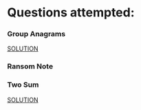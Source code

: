 # Questions attempted:

### Group Anagrams
[SOLUTION](https://www.youtube.com/watch?v=vzdNOK2oB2E)

### Ransom Note

### Two Sum
[SOLUTION](https://www.youtube.com/watch?v=KLlXCFG5TnA)
